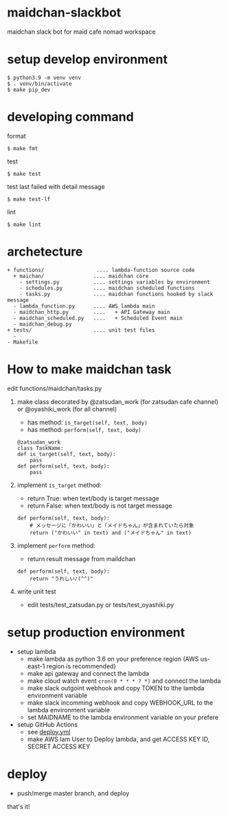 # maidchan-slackbot
maidchan slack bot for maid cafe nomad workspace

# setup develop environment

```console
$ python3.9 -m venv venv
$ . venv/bin/activate
$ make pip_dev
```

# developing command

format
```console
$ make fmt
```

test
```console
$ make test
```

test last failed with detail message
```console
$ make test-lf
```

lint
```console
$ make lint
```

# archetecture

```
+ functions/                 .... lambda-function source code
  + maichan/                .... maidchan core
    - settings.py           .... settings variables by environment
    - schedules.py          .... maidchan scheduled functions 
    - tasks.py              .... maidchan functions hooked by slack message
  - lambda_function.py      .... AWS lambda main
  - maidchan_http.py        ....   + API Gateway main
  - maidchan_scheduled.py   ....   + Scheduled Event main
  - maidchan_debug.py
+ tests/                    .... unit test files
  - 
- Makefile
```

# How to make maidchan task

edit functions/maidchan/tasks.py

1. make class decorated by @zatsudan_work (for zatsudan cafe channel) or @oyashiki_work (for all channel)
    - has method: `is_target(self, text, body)`
    - has method: `perform(self, text, body)`

    ```
    @zatsudan_work
    class TaskName:
    def is_target(self, text, body):
        pass
    def perform(self, text, body):
        pass
    ```

2. implement `is_target` method:
    - return True: when text/body is target message
    - return False: when text/body is not target message

    ```
    def perform(self, text, body):
        # メッセージに「かわいい」と「メイドちゃん」が含まれていたら対象
        return ("かわいい" in text) and ("メイドちゃん" in text)
    ```

3. implement `perform` method:
    - return result message from maildchan
    ```
    def perform(self, text, body):
        return "うれしい♪(^^)"
    ```
4. write unit test
    - edit tests/test_zatsudan.py or tests/test_oyashiki.py

# setup production environment

- setup lambda
    - make lambda as python 3.6 on your preference region (AWS us-east-1 region is recommended)
    - make api gateway and connect the lambda
    - make cloud watch event `cron(0 * * * ? *)` and connect the lambda
    - make slack outgoint webhook and copy TOKEN to lthe lambda environment variable
    - make slack incomming webhook and copy WEBHOOK_URL to the lambda environment variable
    - set MAIDNAME to the lambda environment variable on your prefere
- setup GitHub Actions
    - see [deploy.yml](.github/workflows)
    - make AWS Iam User to Deploy lambda, and get ACCESS KEY ID, SECRET ACCESS KEY

# deploy

- push/merge master branch, and deploy

that's it!
